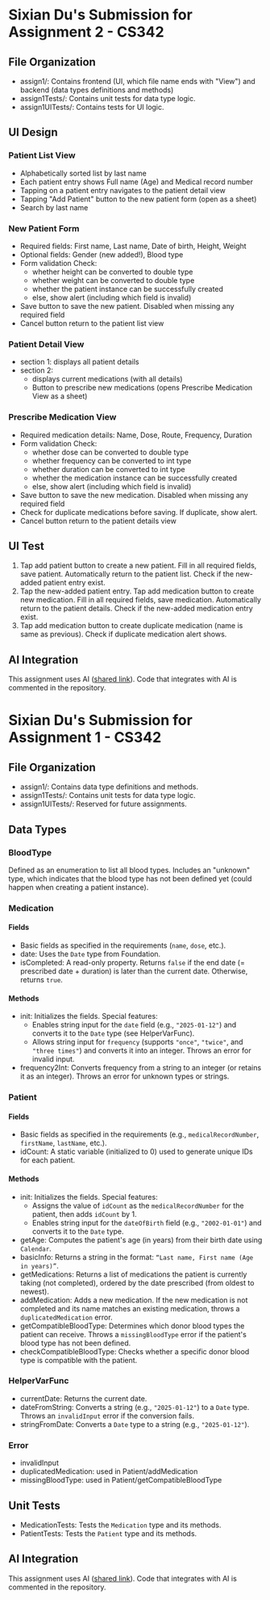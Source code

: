 # Sixian Du's Submission for Assignment 2 - CS342
## File Organization
- assign1/: Contains frontend (UI, which file name ends with "View") and backend (data types definitions and methods)
- assign1Tests/: Contains unit tests for data type logic.
- assign1UITests/: Contains tests for UI logic.

## UI Design
### Patient List View
* Alphabetically sorted list by last name
* Each patient entry shows Full name (Age) and Medical record number
* Tapping on a patient entry navigates to the patient detail view
* Tapping "Add Patient" button to the new patient form (open as a sheet)
* Search by last name

### New Patient Form
* Required fields: First name, Last name, Date of birth, Height, Weight
* Optional fields: Gender (new added!), Blood type
* Form validation Check: 
    * whether height can be converted to double type
    * whether weight can be converted to double type
    * whether the patient instance can be successfully created
    * else, show alert (including which field is invalid)
* Save button to save the new patient. Disabled when missing any required field
* Cancel button return to the patient list view

### Patient Detail View
* section 1: displays all patient details
* section 2: 
    * displays current medications (with all details)
    * Button to prescribe new medications (opens Prescribe Medication View as a sheet)

### Prescribe Medication View
* Required medication details: Name, Dose, Route, Frequency, Duration
* Form validation Check: 
    * whether dose can be converted to double type
    * whether frequency can be converted to int type
    * whether duration can be converted to int type
    * whether the medication instance can be successfully created
    * else, show alert (including which field is invalid)
* Save button to save the new medication. Disabled when missing any required field
* Check for duplicate medications before saving. If duplicate, show alert.
* Cancel button return to the patient details view

## UI Test
1. Tap add patient button to create a new patient. Fill in all required fields, save patient. Automatically return to the patient list. Check if the new-added patient entry exist.
2. Tap the new-added patient entry. Tap add medication button to create new medication. Fill in all required fields, save medication. Automatically return to the patient details. Check if the new-added medication entry exist.
3. Tap add medication button to create duplicate medication (name is same as previous). Check if duplicate medication alert shows.

## AI Integration
This assignment uses AI ([shared link](https://chatgpt.com/share/678b2759-d588-8006-9938-5aef806a3117)). Code that integrates with AI is commented in the repository.


# Sixian Du's Submission for Assignment 1 - CS342

## File Organization
- assign1/: Contains data type definitions and methods.
- assign1Tests/: Contains unit tests for data type logic.
- assign1UITests/: Reserved for future assignments.

## Data Types
### BloodType
Defined as an enumeration to list all blood types. Includes an "unknown" type, which indicates that the blood type has not been defined yet (could happen when creating a patient instance).

### Medication
#### Fields
- Basic fields as specified in the requirements (`name`, `dose`, etc.).
- date: Uses the `Date` type from Foundation.
- isCompleted: A read-only property. Returns `false` if the end date (= prescribed date + duration) is later than the current date. Otherwise, returns `true`.

#### Methods
- init: Initializes the fields. Special features:
  - Enables string input for the `date` field (e.g., `"2025-01-12"`) and converts it to the `Date` type (see HelperVarFunc).
  - Allows string input for `frequency` (supports `"once"`, `"twice"`, and `"three times"`) and converts it into an integer. Throws an error for invalid input.
- frequency2Int: Converts frequency from a string to an integer (or retains it as an integer). Throws an error for unknown types or strings.

### Patient
#### Fields
- Basic fields as specified in the requirements (e.g., `medicalRecordNumber`, `firstName`, `lastName`, etc.).
- idCount: A static variable (initialized to 0) used to generate unique IDs for each patient.

#### Methods
- init: Initializes the fields. Special features:
  - Assigns the value of `idCount` as the `medicalRecordNumber` for the patient, then adds `idCount` by 1.
  - Enables string input for the `dateOfBirth` field (e.g., `"2002-01-01"`) and converts it to the `Date` type.
- getAge: Computes the patient's age (in years) from their birth date using `Calendar`.
- basicInfo: Returns a string in the format: `“Last name, First name (Age in years)”`.
- getMedications: Returns a list of medications the patient is currently taking (not completed), ordered by the date prescribed (from oldest to newest).
- addMedication: Adds a new medication. If the new medication is not completed and its name matches an existing medication, throws a `duplicatedMedication` error.
- getCompatibleBloodType: Determines which donor blood types the patient can receive. Throws a `missingBloodType` error if the patient's blood type has not been defined.
- checkCompatibleBloodType: Checks whether a specific donor blood type is compatible with the patient.

### HelperVarFunc
- currentDate: Returns the current date.
- dateFromString: Converts a string (e.g., `"2025-01-12"`) to a `Date` type. Throws an `invalidInput` error if the conversion fails.
- stringFromDate: Converts a `Date` type to a string (e.g., `"2025-01-12"`).

### Error
- invalidInput
- duplicatedMedication: used in Patient/addMedication
- missingBloodType: used in Patient/getCompatibleBloodType

## Unit Tests
- MedicationTests: Tests the `Medication` type and its methods.
- PatientTests: Tests the `Patient` type and its methods.

## AI Integration
This assignment uses AI ([shared link](https://chatgpt.com/share/67847a20-e3bc-8006-a71a-78200aba8baa)). Code that integrates with AI is commented in the repository.
